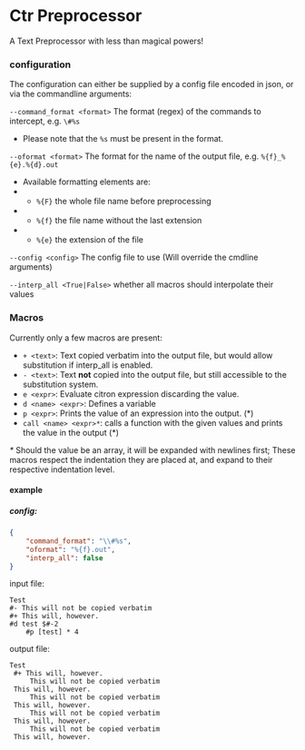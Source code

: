 # Ctr Preprocessor

A Text Preprocessor with less than magical powers!

### configuration
The configuration can either be supplied by a config file encoded in json, or via the commandline arguments:

`--command_format <format>` The format (regex) of the commands to intercept, e.g. `\#%s`
- Please note that the `%s` must be present in the format.


`--oformat <format>` The format for the name of the output file, e.g. `%{f}_%{e}.%{d}.out`
- Available formatting elements are: 
-   - `%{F}` the whole file name before preprocessing
-   - `%{f}` the file name without the last extension
-   - `%{e}` the extension of the file

`--config <config>` The config file to use (Will override the cmdline arguments)

`--interp_all <True|False>` whether all macros should interpolate their values

### Macros

Currently only a few macros are present:
* `+ <text>`: Text copied verbatim into the output file, but would allow substitution if interp_all is enabled.
* `- <text>`: Text __not__ copied into the output file, but still accessible to the substitution system.
* `e <expr>`: Evaluate citron expression discarding the value.
* `d <name> <expr>`: Defines a variable 
* `p <expr>`: Prints the value of an expression into the output. (\*)
* `call <name> <expr>*`: calls a function with the given values and prints the value in the output (\*)

_\*_ Should the value be an array, it will be expanded with newlines first; 
These macros respect the indentation they are placed at, and expand to their respective indentation level.

#### example

##### config:
```json
{
    "command_format": "\\#%s",
    "oformat": "%{f}.out",
    "interp_all": false
}
```
input file:
```
Test
#- This will not be copied verbatim
#+ This will, however.
#d test $#-2
    #p [test] * 4
```

output file:
```
Test
 #+ This will, however.
     This will not be copied verbatim
 This will, however.
     This will not be copied verbatim
 This will, however.
     This will not be copied verbatim
 This will, however.
     This will not be copied verbatim
 This will, however.

```
